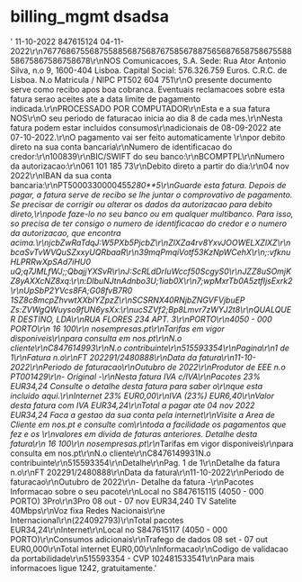 # billing_mgmt dsadsa


' 11-10-2022 847615124 04-11-2022\r\n7677686755687558856875687675856788756568765875867558858675867586758678\r\nNOS Comunicacoes, S.A. Sede: Rua Ator Antonio Silva, n.o 9, 1600-404 Lisboa. Capital Social: 576.326.759 Euros. C.R.C. de Lisboa. N.o Matricula / NIPC PT502 604 751\r\nO presente documento serve como recibo apos boa cobranca. Eventuais reclamacoes sobre esta fatura serao aceites ate a data limite de pagamento indicada.\r\nPROCESSADO POR COMPUTADOR\r\nEsta e a sua fatura NOS\r\nO seu periodo de faturacao inicia ao dia 8 de cada mes.\r\nNesta fatura podem estar incluidos consumos\r\nadicionais de 08-09-2022 ate 07-10-2022.\r\nO pagamento vai ser feito automaticamente \r\npor debito direto na sua conta bancaria\r\nNumero de identificacao do credor:\r\n100839\r\nBIC/SWIFT do seu banco:\r\nBCOMPTPL\r\nNumero da autorizacao:\r\n061 101 185 73\r\nDebito direto a partir do dia:\r\n04 nov 2022\r\nIBAN da sua conta bancaria:\r\nPT5000330000455****280**5\r\nGuarde esta fatura. Depois de pagar, a fatura serve de recibo se lhe juntar o comprovativo de pagamento. Se precisar de corrigir ou alterar os dados da autorizacao para debito direto,\r\npode faze-lo no seu banco ou em qualquer multibanco. Para isso, so precisa de ter consigo o numero de identificacao do credor e o numero da autorizacao, que encontra acima.\r\njcbZwRaTdqJ:W5PXb5PjcbZ\r\nZlXZa4rv8YxvJOOWELXZlXZ\r\nbcaSvTvWVQuSZxxyUQRbaaR\r\n39mqPmqiVotf53KzNpWCehX\r\n;:vfknuHLPRRwXpSAd7iHU0 uQ;q7JMLfWJ;;QbajjYXSvR\r\nJ:ScRLdDrIuWccf50ScgyS0\r\nJZZ8uSOmjKZ8yAXXcNZ8xq:\r\n:DlbuNJtnAdnbo3U;1iab0X\r\n7;wpMxrTb0A5ztfIjsExrk2\r\nUpSbP2YVcs8FA;G08fvB7R0 1SZ8c8mcpZhvwtXXbIYZpzZ\r\nSCSRNX40RNjbZNGVFVjbuEP Zs:ZVWgQWuyso9fUN6ysXx:\r\nucSZVf2;Bp8Lmvr7zWYJ2t8\r\nQUALQUER DESTINO, LDA\r\nRUA FLORES 234 APT. 3\r\nPORTO\r\n4050 - 000 PORTO\r\n 16 100*\r\n nosempresas.pt\r\n*Tarifas em vigor disponiveis\r\npara consulta em nos.pt\r\nN.o cliente\r\nC847614993\r\nN.o contribuinte\r\n515593354\r\nPagina\r\n1 de 1\r\nFatura n.o\r\nFT 202291/2480888\r\nData da fatura\r\n11-10-2022\r\nPeriodo de faturacao\r\nOutubro de 2022\r\nProdutor de EEE n.o PT001429\r\n- Original -\r\nNesta fatura IVA c/IVA\r\nPacotes 23% EUR34,24 Consulte o detalhe desta fatura para saber o\r\nque esta incluido aqui.\r\nInternet 23% EUR0,00\r\nIVA (23%) EUR6,40\r\nValor desta fatura com IVA EUR34,24\r\nTotal a pagar ate 04 nov 2022 EUR34,24 Faca a gestao da sua conta pela internet\r\nVisite a Area de Cliente em nos.pt e consulte com\r\ntoda a facilidade os pagamentos que fez e os \r\nvalores em divida de faturas anteriores. Detalhe desta fatura\r\n 16 100*\r\n nosempresas.pt\r\n*Tarifas em vigor disponiveis\r\npara consulta em nos.pt\r\nN.o cliente\r\nC8476149931N.o contribuinte\r\n515593354\r\nDetalhe\r\nPag. 1 de 1\r\nDetalhe da fatura n.o\r\nFT 202291/2480888\r\nData da fatura\r\n11-10-2022\r\nPeriodo de faturacao\r\nOutubro de 2022\r\n- Detalhe da fatura -\r\nPacotes Informacao sobre o seu pacote\r\nLocal no S847615115 (4050 - 000 PORTO) 3Pro\r\n3Pro 08 out - 07 nov EUR34,240 TV Satelite 40Mbps\r\nVoz fixa Redes Nacionais\r\ne Internacional\r\n(224092793)\r\nTotal pacotes EUR34,24\r\nInternet\r\nLocal no S847615117 (4050 - 000 PORTO)\r\nConsumos adicionais\r\nTrafego de dados 08 set - 07 out EUR0,000\r\nTotal internet EUR0,00\r\nInformacao\r\nCodigo de validacao da portabilidade\r\n515593354 - CVP 102481533541\r\nPara mais informacoes ligue 1242, gratuitamente.'